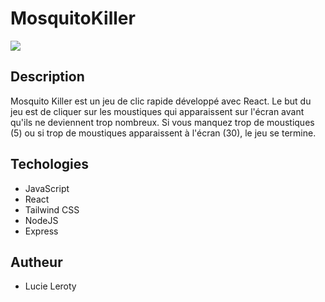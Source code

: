# MosquitoKiller

![](https://i.ibb.co/jhqGNqs/Screenshot-from-2024-07-19-23-12-51.png)

## Description

Mosquito Killer est un jeu de clic rapide développé avec React. Le but du jeu est de cliquer sur les moustiques qui apparaissent sur l'écran avant qu'ils ne deviennent trop nombreux. Si vous manquez trop de moustiques (5) ou si trop de moustiques apparaissent à l'écran (30), le jeu se termine.

## Techologies

- JavaScript
- React
- Tailwind CSS
- NodeJS
- Express

## Autheur

- Lucie Leroty
